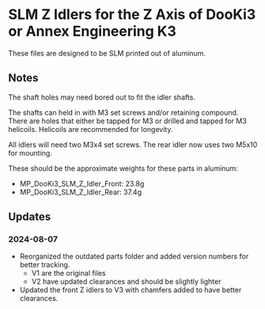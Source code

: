 # SLM Z Idlers for the Z Axis of DooKi3 or Annex Engineering K3
These files are designed to be SLM printed out of aluminum.

## Notes
The shaft holes may need bored out to fit the idler shafts.

The shafts can held in with M3 set screws and/or retaining compound.  There are holes that either be tapped for M3 or drilled and tapped for M3 helicoils.  Helicoils are recommended for longevity.

All idlers will need two M3x4 set screws. The rear idler now uses two M5x10 for mounting.

These should be the approximate weights for these parts in aluminum:

- MP_DooKi3_SLM_Z_Idler_Front: 23.8g
- MP_DooKi3_SLM_Z_Idler_Rear: 37.4g

## Updates
### 2024-08-07
- Reorganized the outdated parts folder and added version numbers for better tracking.
  - V1 are the original files
  - V2 have updated clearances and should be slightly lighter
- Updated the front Z idlers to V3 with chamfers added to have better clearances.
